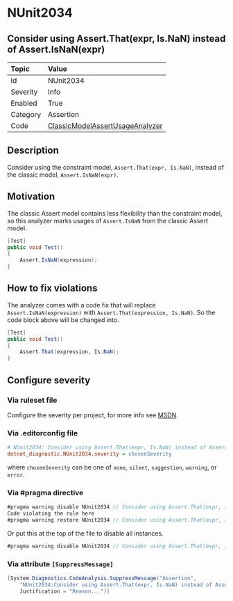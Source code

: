 # NUnit2034

## Consider using Assert.That(expr, Is.NaN) instead of Assert.IsNaN(expr)

| Topic    | Value
| :--      | :--
| Id       | NUnit2034
| Severity | Info
| Enabled  | True
| Category | Assertion
| Code     | [ClassicModelAssertUsageAnalyzer](https://github.com/nunit/nunit.analyzers/blob/3.8.0/src/nunit.analyzers/ClassicModelAssertUsage/ClassicModelAssertUsageAnalyzer.cs)

## Description

Consider using the constraint model, `Assert.That(expr, Is.NaN)`, instead of the classic model, `Assert.IsNaN(expr)`.

## Motivation

The classic Assert model contains less flexibility than the constraint model,
so this analyzer marks usages of `Assert.IsNaN` from the classic Assert model.

```csharp
[Test]
public void Test()
{
    Assert.IsNaN(expression);
}
```

## How to fix violations

The analyzer comes with a code fix that will replace `Assert.IsNaN(expression)` with
`Assert.That(expression, Is.NaN)`. So the code block above will be changed into.

```csharp
[Test]
public void Test()
{
    Assert.That(expression, Is.NaN);
}
```

<!-- start generated config severity -->
## Configure severity

### Via ruleset file

Configure the severity per project, for more info see [MSDN](https://learn.microsoft.com/en-us/visualstudio/code-quality/using-rule-sets-to-group-code-analysis-rules?view=vs-2022).

### Via .editorconfig file

```ini
# NUnit2034: Consider using Assert.That(expr, Is.NaN) instead of Assert.IsNaN(expr)
dotnet_diagnostic.NUnit2034.severity = chosenSeverity
```

where `chosenSeverity` can be one of `none`, `silent`, `suggestion`, `warning`, or `error`.

### Via #pragma directive

```csharp
#pragma warning disable NUnit2034 // Consider using Assert.That(expr, Is.NaN) instead of Assert.IsNaN(expr)
Code violating the rule here
#pragma warning restore NUnit2034 // Consider using Assert.That(expr, Is.NaN) instead of Assert.IsNaN(expr)
```

Or put this at the top of the file to disable all instances.

```csharp
#pragma warning disable NUnit2034 // Consider using Assert.That(expr, Is.NaN) instead of Assert.IsNaN(expr)
```

### Via attribute `[SuppressMessage]`

```csharp
[System.Diagnostics.CodeAnalysis.SuppressMessage("Assertion",
    "NUnit2034:Consider using Assert.That(expr, Is.NaN) instead of Assert.IsNaN(expr)",
    Justification = "Reason...")]
```
<!-- end generated config severity -->

